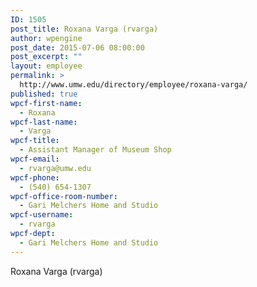 ```yaml
---
ID: 1505
post_title: Roxana Varga (rvarga)
author: wpengine
post_date: 2015-07-06 08:00:00
post_excerpt: ""
layout: employee
permalink: >
  http://www.umw.edu/directory/employee/roxana-varga/
published: true
wpcf-first-name:
  - Roxana
wpcf-last-name:
  - Varga
wpcf-title:
  - Assistant Manager of Museum Shop
wpcf-email:
  - rvarga@umw.edu
wpcf-phone:
  - (540) 654-1307
wpcf-office-room-number:
  - Gari Melchers Home and Studio
wpcf-username:
  - rvarga
wpcf-dept:
  - Gari Melchers Home and Studio
---
```

Roxana Varga (rvarga)